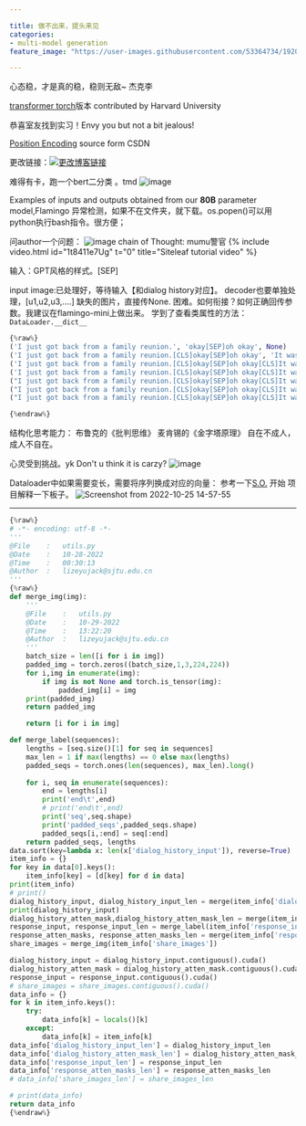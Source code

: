 ```yaml
---

title: 做不出来，提头来见
categories:
- multi-model generation
feature_image: "https://user-images.githubusercontent.com/53364734/192078882-190b1b14-a1ee-4590-ac1f-56ac81ffeb56.png"

---
```


心态稳，才是真的稳，稳则无敌~ 杰克李

[transformer torch](https://github.com/harvardnlp/annotated-transformer)版本 contributed by Harvard University

恭喜室友找到实习！Envy you but not a bit jealous!
<!-- more -->


[Position Encoding](https://blog.csdn.net/qq_43613342/article/details/109675678#:~:text=Position%20Embedding%E6%9C%80%E5%85%88%E5%9C%A8%E3%80%8AAttention%20Is%20All%20You%20Need%E3%80%8B%E8%BF%99%E7%AF%87%E8%AE%BA%E6%96%87%E4%B8%AD%E6%8F%90%E5%87%BA%EF%BC%8CPosition,Embedding%E5%8A%A0%E5%9C%A8%E8%AF%8D%E5%90%91%E9%87%8F%E5%B1%82%E4%B9%8B%E5%90%8E%EF%BC%8C%E8%A1%A5%E5%85%85%E4%BD%8D%E7%BD%AE%E4%BF%A1%E6%81%AF%EF%BC%8C%E4%BE%8B%E5%A6%82%E4%B9%8B%E5%89%8D%E9%82%A3%E4%B8%AA%E4%BE%8B%E5%AD%90%E4%B8%AD%E6%88%91%E5%BE%97%E5%88%B0%E7%9A%84%E8%AF%8D%E5%90%91%E9%87%8F%E7%BC%96%E7%A0%81size%3Dtorch.Size%20%28%5B2%2C%204%2C%205%5D%29%2C%E7%8E%B0%E5%9C%A8%E6%88%91%E5%8A%A0%E5%85%A5%E4%BA%86%E4%BD%8D%E7%BD%AE%E7%BC%96%E7%A0%81%EF%BC%8C%E8%AE%BE%E7%BB%B4%E5%BA%A6%E4%B9%9F%E8%AE%BE%E4%B8%BA5%EF%BC%8C%E9%82%A3%E4%B9%88%E7%8E%B0%E5%9C%A8%E6%88%91%E4%BB%AC%E5%BE%97%E5%88%B0%E7%9A%84%E5%90%91%E9%87%8F%E5%B0%B1%E4%B8%BAtorch.Size%20%28%5B2%2C%204%2C%2010%5D%29%E3%80%82) source form CSDN


更改链接：[![更改博客链接](https://user-images.githubusercontent.com/53364734/192180297-c1654533-eb5f-4bf9-aa9f-ab830208a5e3.png)](https://github.com/lizeyujack/lizeyujack.github.io/edit/main/_posts/2022-10-21-26.md)

难得有卡，跑一个bert二分类 。tmd
![image](https://user-images.githubusercontent.com/53364734/197139976-a66ca316-fe54-4c00-84d2-16f681d6b60b.png)

Examples of inputs and outputs obtained from our **80B** parameter model,Flamingo
异常检测，如果不在文件夹，就下载。os.popen()可以用python执行bash指令。很方便；

问author一个问题：
![image](https://user-images.githubusercontent.com/53364734/197348256-41434abb-5bbf-413a-840c-75fd0b9c4fda.png)
chain of Thought: mumu警官
{% include video.html id="1t8411e7Ug" t="0" title="Siteleaf tutorial video" %}


输入：GPT风格的样式。[SEP]

input image:已处理好，等待输入【和dialog history对应】。
decoder也要单独处理，[u1,u2,u3,....]
缺失的图片，直接传None.
困难。如何衔接？如何正确回传参数。我建议在flamingo-mini上做出来。
学到了查看类属性的方法：`DataLoader.__dict__`

```python
{%raw%}
('I just got back from a family reunion.', 'okay[SEP]oh okay', None)
('I just got back from a family reunion.[CLS]okay[SEP]oh okay', 'It was fun.[SEP]It was held at a restaurant.', None)
('I just got back from a family reunion.[CLS]okay[SEP]oh okay[CLS]It was fun.[SEP]It was held at a restaurant.', 'what are you doing now[SEP]okay enjoy', None)
('I just got back from a family reunion.[CLS]okay[SEP]oh okay[CLS]It was fun.[SEP]It was held at a restaurant.[CLS]what are you doing now[SEP]okay enjoy', "I'm just relaxing.[SEP]I took some photos of the reunion.", None)
("I just got back from a family reunion.[CLS]okay[SEP]oh okay[CLS]It was fun.[SEP]It was held at a restaurant.[CLS]what are you doing now[SEP]okay enjoy[CLS]I'm just relaxing.[SEP]I took some photos of the reunion.", 'okay', None)
("I just got back from a family reunion.[CLS]okay[SEP]oh okay[CLS]It was fun.[SEP]It was held at a restaurant.[CLS]what are you doing now[SEP]okay enjoy[CLS]I'm just relaxing.[SEP]I took some photos of the reunion.[CLS]okay", 'oh', None)
("I just got back from a family reunion.[CLS]okay[SEP]oh okay[CLS]It was fun.[SEP]It was held at a restaurant.[CLS]what are you doing now[SEP]okay enjoy[CLS]I'm just relaxing.[SEP]I took some photos of the reunion.[CLS]okay[CLS]Here's one with my aunt Hallie.[SEP]The photo has your aunt Hallie. Objects in the photo: Woman, Wine glass, Clothing, Face[CLS]oh", None, ['The photo has your aunt Hallie. Objects in the photo: Woman, Wine glass, Clothing, Face', 'train/175798036bc27bfb', 'https://c4.staticflickr.com/5/4123/4791319436_99d6d6bf81_o.jpg'])

{%endraw%}
```


结构化思考能力： 布鲁克的《批判思维》
              麦肯锡的《金字塔原理》
自在不成人，成人不自在。

心灵受到挑战。yk
Don't u think it is carzy? ![image](https://user-images.githubusercontent.com/53364734/197945173-ff2cfc37-b2f1-4d1c-b6dd-5c109a3337b0.png)


Dataloader中如果需要变长，需要将序列换成对应的向量： 参考一下[S.O.](https://stackoverflow.com/questions/65279115/how-to-use-collate-fn-with-dataloaders)
开始 项目解释一下板子。
![Screenshot from 2022-10-25 14-57-55](https://user-images.githubusercontent.com/53364734/197944996-caea4621-eb58-4ef9-9b32-2ed55053801f.png)

---

```python
{%raw%}
# -*- encoding: utf-8 -*-
'''
@File    :   utils.py
@Date    :   10-28-2022
@Time    :   00:30:13
@Author  :   lizeyujack@sjtu.edu.cn 
'''
{%raw%}
def merge_img(img):
    '''
    @File    :   utils.py
    @Date    :   10-29-2022
    @Time    :   13:22:20
    @Author  :   lizeyujack@sjtu.edu.cn 
    '''
    batch_size = len([i for i in img])
    padded_img = torch.zeros((batch_size,1,3,224,224))
    for i,img in enumerate(img):
        if img is not None and torch.is_tensor(img):
            padded_img[i] = img
    print(padded_img)
    return padded_img

    return [i for i in img]

def merge_label(sequences):
    lengths = [seq.size()[1] for seq in sequences]
    max_len = 1 if max(lengths) == 0 else max(lengths)
    padded_seqs = torch.ones(len(sequences), max_len).long()
    
    for i, seq in enumerate(sequences):
        end = lengths[i]
        print('end\t',end)
        # print('end\t',end)
        print('seq',seq.shape)
        print('padded_seqs',padded_seqs.shape)
        padded_seqs[i,:end] = seq[:end]
    return padded_seqs, lengths
data.sort(key=lambda x: len(x['dialog_history_input']), reverse=True)
item_info = {}
for key in data[0].keys():
    item_info[key] = [d[key] for d in data]
print(item_info)
# print()
dialog_history_input, dialog_history_input_len = merge(item_info['dialog_history_input'],False)
print(dialog_history_input)
dialog_history_atten_mask,dialog_history_atten_mask_len = merge(item_info['dialog_history_atten_mask'],False)
response_input, response_input_len = merge_label(item_info['response_input'])
response_atten_masks, response_atten_masks_len = merge(item_info['response_atten_mask'],False)
share_images = merge_img(item_info['share_images'])

dialog_history_input = dialog_history_input.contiguous().cuda()
dialog_history_atten_mask = dialog_history_atten_mask.contiguous().cuda()
response_input = response_input.contiguous().cuda()
# share_images = share_images.contiguous().cuda()
data_info = {}
for k in item_info.keys():
    try:
        data_info[k] = locals()[k]
    except:
        data_info[k] = item_info[k]
data_info['dialog_history_input_len'] = dialog_history_input_len
data_info['dialog_history_atten_mask_len'] = dialog_history_atten_mask_len
data_info['response_input_len'] = response_input_len
data_info['response_atten_masks_len'] = response_atten_masks_len
# data_info['share_images_len'] = share_images_len

# print(data_info)
return data_info
{%endraw%}
```
